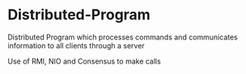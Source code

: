 # Distributed-Program
Distributed Program which processes commands and communicates information to all clients through a server

Use of RMI, NIO and Consensus to make calls 
